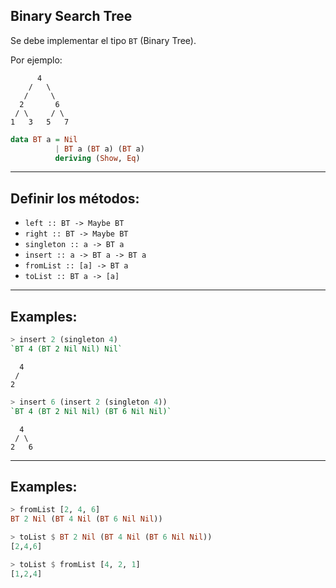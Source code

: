 ## Binary Search Tree

Se debe implementar el tipo `BT` (Binary Tree).

Por ejemplo:

          4
        /   \
       /     \
      2       6
     / \     / \
    1   3   5   7

```haskell
data BT a = Nil 
          | BT a (BT a) (BT a)
          deriving (Show, Eq)
```
---
## Definir los métodos:

* `left :: BT -> Maybe BT`
* `right :: BT -> Maybe BT`
* `singleton :: a -> BT a`
* `insert :: a -> BT a -> BT a`
* `fromList :: [a] -> BT a`
* `toList :: BT a -> [a]`

---

## Examples:

```haskell
> insert 2 (singleton 4)
`BT 4 (BT 2 Nil Nil) Nil`
```
      4
     /
    2
```haskell
> insert 6 (insert 2 (singleton 4))
`BT 4 (BT 2 Nil Nil) (BT 6 Nil Nil)`
```
      4
     / \
    2   6

---

## Examples:
```haskell
> fromList [2, 4, 6]
BT 2 Nil (BT 4 Nil (BT 6 Nil Nil))

> toList $ BT 2 Nil (BT 4 Nil (BT 6 Nil Nil))
[2,4,6]

> toList $ fromList [4, 2, 1]
[1,2,4]
```

